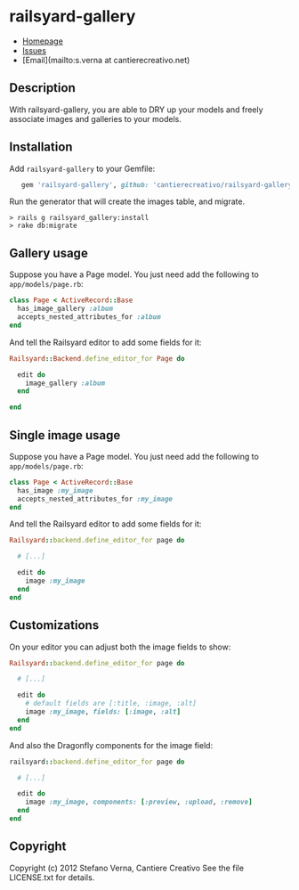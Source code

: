 # railsyard-gallery

* [Homepage](https://github.com/cantierecreativo/railsyard-gallery#readme)
* [Issues](https://github.com/cantierecreativo/railsyard-gallery/issues)
* [Email](mailto:s.verna at cantierecreativo.net)

## Description

With railsyard-gallery, you are able to DRY up your models and freely associate images and galleries to your models.

## Installation

Add `railsyard-gallery` to your Gemfile:

```ruby
   gem 'railsyard-gallery', github: 'cantierecreativo/railsyard-gallery'
```

Run the generator that will create the images table, and migrate.

```
> rails g railsyard_gallery:install
> rake db:migrate
```

## Gallery usage

Suppose you have a Page model. You just need add the following to
`app/models/page.rb`:

```ruby
class Page < ActiveRecord::Base
  has_image_gallery :album
  accepts_nested_attributes_for :album
end
```

And tell the Railsyard editor to add some fields for it:

```ruby
Railsyard::Backend.define_editor_for Page do

  edit do
    image_gallery :album
  end

end
```

## Single image usage

Suppose you have a Page model. You just need add the following to
`app/models/page.rb`:

```ruby
class Page < ActiveRecord::Base
  has_image :my_image
  accepts_nested_attributes_for :my_image
end
```

And tell the Railsyard editor to add some fields for it:

```ruby
Railsyard::backend.define_editor_for page do

  # [...]

  edit do
    image :my_image
  end
end
```

## Customizations

On your editor you can adjust both the image fields to show:

```ruby
Railsyard::backend.define_editor_for page do

  # [...]

  edit do
    # default fields are [:title, :image, :alt]
    image :my_image, fields: [:image, :alt]
  end
end
```

And also the Dragonfly components for the image field:

```ruby
railsyard::backend.define_editor_for page do

  # [...]

  edit do
    image :my_image, components: [:preview, :upload, :remove]
  end
end
```

## Copyright

Copyright (c) 2012 Stefano Verna, Cantiere Creativo
See the file LICENSE.txt for details.
